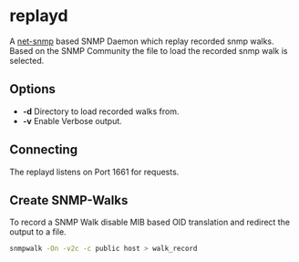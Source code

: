 # replayd

A [net-snmp](http://www.net-snmp.org/) based SNMP Daemon which replay recorded
snmp walks. Based on the SNMP Community the file to load the recorded snmp walk
is selected.

## Options

* __-d__ Directory to load recorded walks from.
* __-v__ Enable Verbose output.

## Connecting

The replayd listens on Port 1661 for requests.

## Create SNMP-Walks

To record a SNMP Walk disable MIB based OID translation and redirect the output
to a file.

```bash
snmpwalk -On -v2c -c public host > walk_record
```
